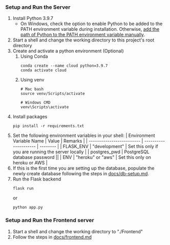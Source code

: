 ### Setup and Run the Server
1. Install Python 3.9.7
    - On Windows, check the option to enable Python to be added to the PATH environment variable during installation. Otherwise, [add the path of Python to the PATH environment variable manually](https://www.architectryan.com/2018/08/31/how-to-change-environment-variables-on-windows-10/).
1. Start a shell and change the working directory to this project's root directory
1. Create and activate a python environment (Optional)
    1. Using Conda
        ```
        conda create --name cloud python=3.9.7
        conda activate cloud
        ```
    1. Using venv
        ```
        # Mac bash
        source venv/Scripts/activate

        # Windows CMD
        venv\Scripts\activate
        ```
1. Install packages
    ```
    pip install -r requirements.txt
    ```
1. Set the following environment variables in your shell:
    | Environment Variable Name | Value                 | Remarks |
    | ------------------------- | --------------------- | -------- |
    | FLASK_ENV                 | "development"           | Set this only if you are running the server locally |
    | postgres_pwd              | PostgreSQL database password  ||
    | ENV                       | "heroku" or "aws"     | Set this only on heroku or AWS |
1. If this is the first time you are setting up the database, populate the newly create database following the steps in [docs/db-setup.md](docs/db-setup.md).
1. Run the Flask backend
    ```
    flask run
    ```
    or
    ```
    python app.py
    ```

### Setup and Run the Frontend server
1. Start a shell and change the working directory to "./Frontend"
1. Follow the steps in [docs/frontend.md](docs/frontend.md)
